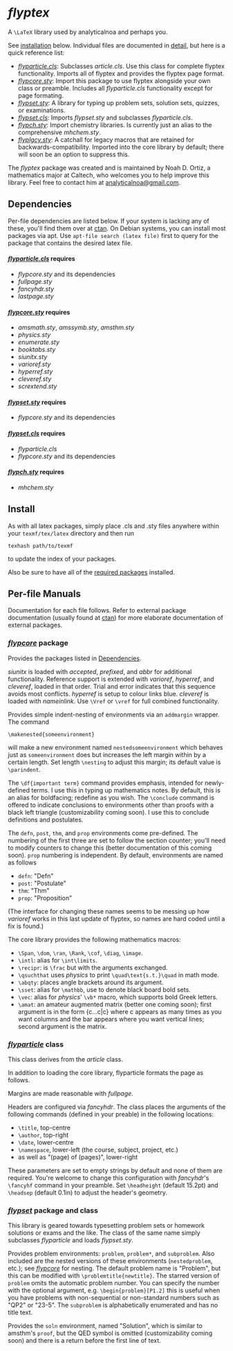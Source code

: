 # *flyptex*
A `\LaTeX` library used by analyticalnoa and perhaps you.

See [installation](#install) below. Individual files are documented in [detail](#per-file-manuals), but here is a quick reference list:

* [*flyparticle.cls*](#flyparticle-class): Subclasses *article.cls*. Use this class for complete flyptex functionality. Imports all of flyptex and provides the flyptex page format.
* [*flypcore.sty*](#flypcore-package): Import this package to use flyptex alongside your own class or preamble. Includes all *flyparticle.cls* functionality except for page formating.
* [*flypset.sty*](#flypset-package-and-class): A library for typing up problem sets, solution sets, quizzes, or examinations.
* [*flypset.cls*](#flypset-package-and-class): Imports *flypset.sty* and subclasses *flyparticle.cls*.
* [*flypch.sty*](flypch.sty): Import chemistry libraries. Is currently just an alias to the comprehensive *mhchem.sty*.
* [*flyplgcy.sty*](flyplgcy.sty): A catchall for legacy macros that are retained for backwards-compatibility. Imported into the core library by default; there will soon be an option to suppress this.

The *flyptex* package was created and is maintained by Noah D. Ortiz, a mathematics major at Caltech, who welcomes you to help improve this library. Feel free to contact him at analyticalnoa@gmail.com.

## Dependencies

Per-file dependencies are listed below. If your system is lacking any of these, you'll find them over at [ctan](https://ctan.org). On Debian systems, you can install most packages via apt. Use `apt-file search (latex file)` first to query for the package that contains the desired latex file.

#### [*flyparticle.cls*](flyparticle.cls) requires
* *flypcore.sty* and its dependencies
* *fullpage.sty*
* *fancyhdr.sty*
* *lastpage.sty*

#### [*flypcore.sty*](flypcore.sty) requires
* *amsmath.sty*, *amssymb.sty*, *amsthm.sty*
* *physics.sty*
* *enumerate.sty*
* *booktabs.sty*
* *siunitx.sty*
* *varioref.sty*
* *hyperref.sty*
* *cleveref.sty*
* *scrextend.sty*

#### [*flypset.sty*](flypset.sty) requires
* *flypcore.sty* and its dependencies

#### [*flypset.cls*](flypset.cls) requires
* *flyparticle.cls*
* *flypcore.sty* and its dependencies

#### [*flypch.sty*](flypch.sty) requires
* *mhchem.sty*

## Install

As with all latex packages, simply place .cls and .sty files anywhere within your `texmf/tex/latex` directory and then run

    texhash path/to/texmf

to update the index of your packages.

Also be sure to have all of the [required packages](#Dependencies) installed.


## Per-file Manuals

Documentation for each file follows. Refer to external package documentation (usually found at [ctan](https://ctan.org)) for more elaborate documentation of external packages.

### [*flypcore*](flypcore.sty) package

Provides the packages listed in [Dependencies](#Dependencies).

*siunitx* is loaded with *accepted*, *prefixed*, and *abbr* for additional functionality. Reference support is extended with *varioref*, *hyperref*, and *cleveref*, loaded in that order. Trial and error indicates that this sequence avoids most conflicts. *hyperref* is setup to colour links blue. *cleveref* is loaded with *nameinlink*. Use `\Vref` or `\vref` for full combined functionality.

Provides simple indent-nesting of environments via an `addmargin` wrapper. The command

    \makenested{someenvironment}

will make a new environment named `nestedsomeenvironment` which behaves just as `someenvironment` does but increases the left margin within by a certain length. Set length `\nesting` to adjust this margin; its default value is `\parindent`.

The `\df{important term}` command provides emphasis, intended for newly-defined terms. I use this in typing up mathematics notes. By default, this is an alias for boldfacing; redefine as you wish. The `\conclude` command is offered to indicate conclusions to environments other than proofs with a black left triangle (customizability coming soon). I use this to conclude definitions and postulates.

The `defn`, `post`, `thm`, and `prop` environments come pre-defined. The numbering of the first three are set to follow the section counter; you'll need to modify counters to change this (better documentation of this coming soon). `prop` numbering is independent. By default, environments are named as follows
* `defn`: "Defn"
* `post`: "Postulate"
* `thm`: "Thm"
* `prop`: "Proposition"

(The interface for changing these names seems to be messing up how *varioref* works in this last update of flyptex, so names are hard coded until a fix is found.)

The core library provides the following mathematics macros:
* `\Span`, `\dom`, `\ran`, `\Rank`, `\cof`, `\diag`, `\image`.
* `\intl`: alias for `\int\limits`.
* `\recipr`: is `\frac` but with the arguments exchanged.
* `\qsuchthat` uses *physics* to print `\quad\text{s.t.}\quad` in math mode.
* `\abqty`: places angle brackets around its argument.
* `\sset`: alias for `\mathbb`, use to denote black board bold sets.
* `\vec`: alias for *physics*' `\vb*` macro, which supports bold Greek letters.
* `\amat`: an amateur augmented matrix (better one coming soon); first argument is in the form {c...c|c} where c appears as many times as you want columns and the bar appears where you want vertical lines; second argument is the matrix.

### [*flyparticle*](flyparticle.cls) class

This class derives from the *article* class.

In addition to loading the core library, flyparticle formats the page as follows.

Margins are made reasonable with *fullpage*.

Headers are configured via *fancyhdr*. The class places the arguments of the following commands (defined in your preable) in the following locations:
* `\title`, top-centre
* `\author`, top-right
* `\date`, lower-centre
* `\namespace`, lower-left (the course, subject, project, etc.)
* as well as "(page) of (pages)", lower-right

These parameters are set to empty strings by default and none of them are required. You're welcome to change this configuration with *fancyhdr*'s `\fancyhf` command in your preamble. Set `\headheight` (default 15.2pt) and `\headsep` (default 0.1in) to adjust the header's geometry.

### [*flypset*](flypset.sty) package and class

This library is geared towards typesetting problem sets or homework solutions or exams and the like. The class of the same name simply subclasses *flyparticle* and loads *flypset.sty*.

Provides problem environments: `problem`, `problem*`, and `subproblem`. Also included are the nested versions of these environments (`nestedproblem`, etc.); see [*flypcore*](#flypcore-package) for nesting. The default problem name is "Problem", but this can be modified with `\problemtitle{newtitle}`. The starred version of `problem` omits the automatic problem number. You can specify the number with the optional argument, e.g. `\begin{problem}[P1.2]` this is useful when you have problems with non-sequential or non-standard numbers such as "QP2" or "23-5". The `subproblem` is alphabetically enumerated and has no title text.

Provides the `soln` environment, named "Solution", which is similar to amsthm's `proof`, but the QED symbol is omitted (customizability coming soon) and there is a return before the first line of text.

